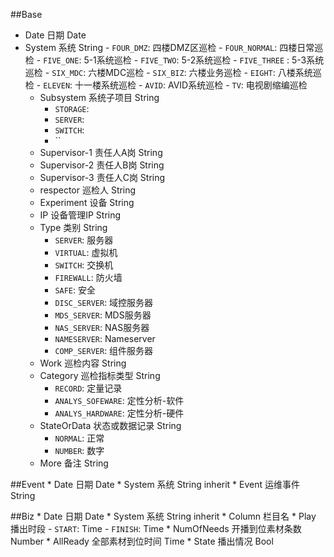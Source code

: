 ##Base
  * Date 日期 Date
  * System 系统 String
	    - `FOUR_DMZ`: 四楼DMZ区巡检
	    - `FOUR_NORMAL`: 四楼日常巡检
	    - `FIVE_ONE`: 5-1系统巡检
	    - `FIVE_TWO`: 5-2系统巡检
	    - `FIVE_THREE` : 5-3系统巡检
	    - `SIX_MDC`: 六楼MDC巡检
	    - `SIX_BIZ`: 六楼业务巡检
	    - `EIGHT`: 八楼系统巡检
	    - `ELEVEN`: 十一楼系统巡检
	        - `AVID`: AVID系统巡检
	    - `TV`: 电视剧缩编巡检
 	* Subsystem 系统子项目 String
 	    * `STORAGE`: 
 	    - `SERVER`: 
 	    - `SWITCH`: 
 	    - ``
	* Supervisor-1 责任人A岗 String
	* Supervisor-2 责任人B岗 String
	* Supervisor-3 责任人C岗 String
	* respector 巡检人 String
	* Experiment 设备 String
	* IP 设备管理IP String
	* Type 类别 String
	    - `SERVER`: 服务器
	    - `VIRTUAL`: 虚拟机
	    - `SWITCH`: 交换机
	    - `FIREWALL`: 防火墙
	    - `SAFE`: 安全
	    - `DISC_SERVER`: 域控服务器
	    - `MDS_SERVER`: MDS服务器
	    - `NAS_SERVER`: NAS服务器
	    - `NAMESERVER`: Nameserver
	    - `COMP_SERVER`: 组件服务器
	* Work 巡检内容 String
	* Category 巡检指标类型 String
	    - `RECORD`: 定量记录
	    - `ANALYS_SOFEWARE`: 定性分析-软件
	    - `ANALYS_HARDWARE`: 定性分析-硬件
	* StateOrData 状态或数据记录 String
	    - `NORMAL`: 正常
	    - `NUMBER`: 数字
	* More 备注 String

##Event
    * Date 日期 Date
    * System 系统 String inherit
    * Event 运维事件 String 

##Biz
    * Date 日期 Date
    * System 系统 String inherit
    * Column 栏目名 
    * Play 播出时段
        - `START`: Time
        - `FINISH`: Time
    * NumOfNeeds 开播到位素材条数 Number
    * AllReady 全部素材到位时间 Time
    * State 播出情况 Bool
